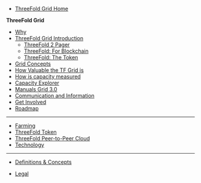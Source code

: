 - [ThreeFold Grid Home](@grid_home)

**ThreeFold Grid**

- [Why](@grid_why)
- [ThreeFold Grid Introduction](@grid_intro)
  - [ThreeFold 2 Pager](https://threefold.docsend.com/view/cp7cn5m8vzhr7g49)
  - [ThreeFold: For Blockchain](https://threefold.docsend.com/view/zvy8ub83icrzqhnp)
  - [ThreeFold: The Token](https://threefold.docsend.com/view/p4skb74nsd9xemqb)
- [Grid Concepts](@grid_concepts)
- [How Valuable the TF Grid is](@grid_valuation)
- [How is capacity measured](@cloudunits)
- [Capacity Explorer](@tfgrid_explorer)
- [Manuals Grid 3.0](@manual3_home)
- [Communication and Information](@communication)
- [Get Involved](how_to_help)
- [Roadmap](@roadmap_grid)
------------
- [Farming](@farming_intro)
- [ThreeFold Token](@tokens_home)
- [ThreeFold Peer-to-Peer Cloud](@cloud_home)
- [Technology](@technology)
------------
- [Definitions & Concepts](@definitions_concepts)
- [Legal](!@legal:legal_home)




  <!-- - [Web 4.0](@web4)
  - [Why we do what we do](@why_intro)
  - [Why a new P2P cloud](@why_grid_link) -->